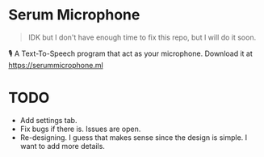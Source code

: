 # Serum Microphone
> IDK but I don't have enough time to fix this repo, but I will do it soon.<br>

🎙 A Text-To-Speech program that act as your microphone. Download it at https://serummicrophone.ml


# TODO
- Add settings tab.
- Fix bugs if there is. Issues are open.
- Re-designing. I guess that makes sense since the design is simple. I want to add more details.
